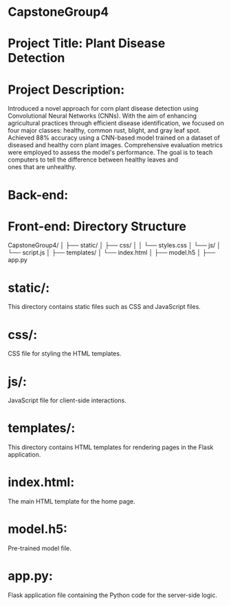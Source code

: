 # CapstoneGroup4
# Project Title: Plant Disease Detection
# Project Description: 
Introduced a novel approach for corn plant disease detection using Convolutional Neural Networks (CNNs). With the aim of enhancing agricultural practices through efficient disease identification, we focused on four major classes: healthy, common rust, blight, and gray leaf spot. Achieved 88% accuracy using a CNN-based model trained on a dataset of diseased and healthy corn plant images. Comprehensive evaluation metrics were employed to assess the model's performance. The goal is to teach computers to tell the difference between healthy leaves and ones that are unhealthy.

# Back-end:

# Front-end: Directory Structure
CapstoneGroup4/
│
├── static/
│   ├── css/
│   │   └── styles.css
│   └── js/
│       └── script.js
│
├── templates/
│   └── index.html
│
├── model.h5
│
├── app.py

# static/: 
This directory contains static files such as CSS and JavaScript files.
# css/: 
CSS file for styling the HTML templates.
# js/: 
JavaScript file for client-side interactions.

# templates/: 
This directory contains HTML templates for rendering pages in the Flask application.
# index.html: 
The main HTML template for the home page.

# model.h5: 
Pre-trained model file.

# app.py: 
Flask application file containing the Python code for the server-side logic.
